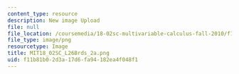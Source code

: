 ```yaml
---
content_type: resource
description: New image Upload
file: null
file_location: /coursemedia/18-02sc-multivariable-calculus-fall-2010/f11b81b02d3a17d6fa94182ea4f048f1_MIT18_02SC_L26Brds_2a.png
file_type: image/png
resourcetype: Image
title: MIT18_02SC_L26Brds_2a.png
uid: f11b81b0-2d3a-17d6-fa94-182ea4f048f1
---
```

